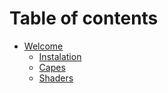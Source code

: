 # Table of contents

* [Welcome](README.md)
  * [Instalation](readme/instalation.md)
  * [Capes](gitbook-main/capes.md)
  * [Shaders](readme/shaders.md)
